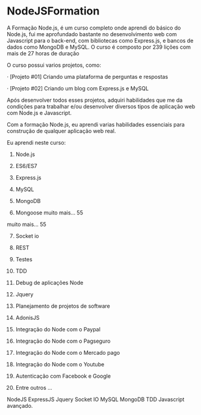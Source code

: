 # NodeJSFormation

A Formação Node.js, é um curso completo onde aprendi do básico do Node.js, fui me  aprofundado bastante no desenvolvimento web com Javascript para o back-end, com bibliotecas como Express.js, e bancos de dados como MongoDB e MySQL. O curso é composto por 239 lições com mais de 27 horas de duração

O curso possui varios projetos, como:

· [Projeto #01] Criando uma plataforma de perguntas e respostas

· [Projeto #02] Criando um blog com Express.js e MySQL

Após desenvolver todos esses projetos, adquiri habilidades que me da condições para trabalhar e/ou desenvolver diversos tipos de aplicação web com Node.js e Javascript.

Com a formação Node.js, eu aprendi varias habilidades essenciais para construção de qualquer aplicação web real.

Eu aprendi neste curso:

1. Node.js

2. ES6/ES7

3. Express.js

4. MySQL

5. MongoDB

6. Mongoose muito mais...
55

 muito mais...
55

7. Socket io

8. REST

9. Testes

10. TDD

11. Debug de aplicações Node

12. Jquery

13. Planejamento de projetos de software

14. AdonisJS

15. Integração do Node com o Paypal

16. Integração do Node com o Pagseguro

17. Integração do Node com o Mercado pago

18. Integração do Node com o Youtube

19. Autenticação com Facebook e Google

20. Entre outros ...

NodeJS
ExpressJS
Jquery
Socket IO
MySQL
MongoDB
TDD
Javascript avançado.


